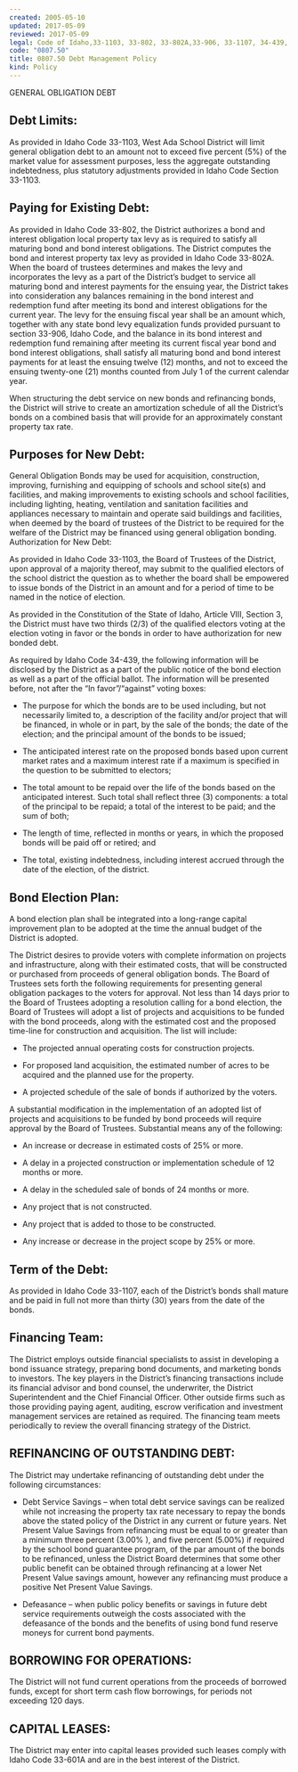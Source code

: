 ```yaml
---
created: 2005-05-10
updated: 2017-05-09
reviewed: 2017-05-09
legal: Code of Idaho,33-1103, 33-802, 33-802A,33-906, 33-1107, 34-439, 63-3102, 33- 601A
code: "0807.50"
title: 0807.50 Debt Management Policy
kind: Policy
---
```


GENERAL OBLIGATION DEBT

## Debt Limits:

As provided in Idaho Code 33-1103, West Ada School District will limit general obligation debt to an amount not to exceed five percent (5%) of the market value for assessment purposes, less the aggregate outstanding indebtedness, plus statutory adjustments provided in Idaho Code Section 33-1103.

## Paying for Existing Debt:

As provided in Idaho Code 33-802, the District authorizes a bond and interest obligation local property tax levy as is required to satisfy all maturing bond and bond interest obligations. The District computes the bond and interest property tax levy as provided in Idaho Code 33-802A. When the board of trustees determines and makes the levy and incorporates the levy as a part of the District’s budget to service all maturing bond and interest payments for the ensuing year, the District takes into consideration any balances remaining in the bond interest and redemption fund after meeting its bond and interest obligations for the current year. The levy for the ensuing fiscal year shall be an amount which, together with any state bond levy equalization funds provided pursuant to section 33-906, Idaho Code, and the balance in its bond interest and redemption fund remaining after meeting its current fiscal year bond and bond interest obligations, shall satisfy all maturing bond and bond interest payments for at least the ensuing twelve (12) months, and not to exceed the ensuing twenty-one (21) months counted from July 1 of the current calendar year.

When structuring the debt service on new bonds and refinancing bonds, the District will strive to create an amortization schedule of all the District’s bonds on a combined basis that will provide for an approximately constant property tax rate.

## Purposes for New Debt:

General Obligation Bonds may be used for acquisition, construction, improving, furnishing and equipping of schools and school site(s) and facilities, and making improvements to existing schools and school facilities, including lighting, heating, ventilation and sanitation facilities and appliances necessary to maintain and operate said buildings and facilities, when deemed by the board of trustees of the District to be required for the welfare of the District may be financed using general obligation bonding. Authorization for New Debt:

As provided in Idaho Code 33-1103, the Board of Trustees of the District, upon approval of a majority thereof, may submit to the qualified electors of the school district the question as to whether the board shall be empowered to issue bonds of the District in an amount and for a period of time to be named in the notice of election.

As provided in the Constitution of the State of Idaho, Article VIII, Section 3, the District must have two thirds (2/3) of the qualified electors voting at the election voting in favor or the bonds in order to have authorization for new bonded debt.

As required by Idaho Code 34-439, the following information will be disclosed by the District as a part of the public notice of the bond election as well as a part of the official ballot. The information will be presented before, not after the “In favor”/“against” voting boxes:

- The purpose for which the bonds are to be used including, but not necessarily limited to, a description of the facility and/or project that will be financed, in whole or in part, by the sale of the bonds; the date of the election; and the principal amount of the bonds to be issued;

- The anticipated interest rate on the proposed bonds based upon current market rates and a maximum interest rate if a maximum is specified in the question to be submitted to electors;

- The total amount to be repaid over the life of the bonds based on the anticipated interest. Such total shall reflect three (3) components: a total of the principal to be repaid; a total of the interest to be paid; and the sum of both;

- The length of time, reflected in months or years, in which the proposed bonds will be paid off or retired; and

- The total, existing indebtedness, including interest accrued through the date of the election, of the district.

## Bond Election Plan:

A bond election plan shall be integrated into a long-range capital improvement plan to be adopted at the time the annual budget of the District is adopted.

The District desires to provide voters with complete information on projects and infrastructure, along with their estimated costs, that will be constructed or purchased from proceeds of general obligation bonds. The Board of Trustees sets forth the following requirements for presenting general obligation packages to the voters for approval. Not less than 14 days prior to the Board of Trustees adopting a resolution calling for a bond election, the Board of Trustees will adopt a list of projects and acquisitions to be funded with the bond proceeds, along with the estimated cost and the proposed time-line for construction and acquisition. The list will include:

- The projected annual operating costs for construction projects.

- For proposed land acquisition, the estimated number of acres to be acquired and the planned use for the property.

- A projected schedule of the sale of bonds if authorized by the voters.

A substantial modification in the implementation of an adopted list of projects and acquisitions to be funded by bond proceeds will require approval by the Board of Trustees. Substantial means any of the following:

- An increase or decrease in estimated costs of 25% or more.

- A delay in a projected construction or implementation schedule of 12 months or more.

- A delay in the scheduled sale of bonds of 24 months or more.

- Any project that is not constructed.

- Any project that is added to those to be constructed.

- Any increase or decrease in the project scope by 25% or more.

## Term of the Debt:

As provided in Idaho Code 33-1107, each of the District’s bonds shall mature and be paid in full not more than thirty (30) years from the date of the bonds.

## Financing Team:

The District employs outside financial specialists to assist in developing a bond issuance strategy, preparing bond documents, and marketing bonds to investors. The key players in the District’s financing transactions include its financial advisor and bond counsel, the underwriter, the District Superintendent and the Chief Financial Officer. Other outside firms such as those providing paying agent, auditing, escrow verification and investment management services are retained as required. The financing team meets periodically to review the overall financing strategy of the District.

## REFINANCING OF OUTSTANDING DEBT:

The District may undertake refinancing of outstanding debt under the following circumstances:

- Debt Service Savings – when total debt service savings can be realized while not increasing the property tax rate necessary to repay the bonds above the stated policy of the District in any current or future years. Net Present Value Savings from refinancing must be equal to or greater than a minimum three percent (3.00% ), and five percent (5.00%) if required by the school bond guarantee program, of the par amount of the bonds to be refinanced, unless the District Board determines that some other public benefit can be obtained through refinancing at a lower Net Present Value savings amount, however any refinancing must produce a positive Net Present Value Savings.

- Defeasance – when public policy benefits or savings in future debt service requirements outweigh the costs associated with the defeasance of the bonds and the benefits of using bond fund reserve moneys for current bond payments.

## BORROWING FOR OPERATIONS:

The District will not fund current operations from the proceeds of borrowed funds, except for short term cash flow borrowings, for periods not exceeding 120 days.

## CAPITAL LEASES:

The District may enter into capital leases provided such leases comply with Idaho Code 33-601A and are in the best interest of the District.

